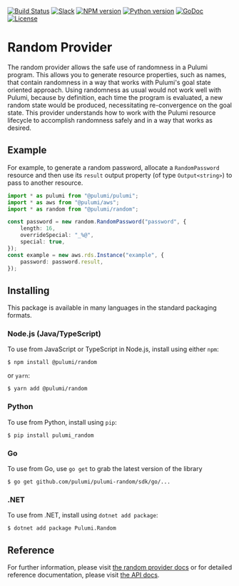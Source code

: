 [![Build Status](https://travis-ci.com/pulumi/pulumi-random.svg?token=eHg7Zp5zdDDJfTjY8ejq&branch=master)](https://travis-ci.com/pulumi/pulumi-random)
[![Slack](http://www.pulumi.com/images/docs/badges/slack.svg)](https://slack.pulumi.com)
[![NPM version](https://badge.fury.io/js/%40pulumi%2Frandom.svg)](https://npmjs.com/package/@pulumi/random)
[![Python version](https://badge.fury.io/py/pulumi-random.svg)](https://pypi.org/project/pulumi-random)
[![GoDoc](https://godoc.org/github.com/pulumi/pulumi-random?status.svg)](https://godoc.org/github.com/pulumi/pulumi-random)
[![License](https://img.shields.io/npm/l/%40pulumi%2Fpulumi.svg)](https://github.com/pulumi/pulumi-random/blob/master/LICENSE)

# Random Provider

The random provider allows the safe use of randomness in a Pulumi program. This allows you to generate resource
properties, such as names, that contain randomness in a way that works with Pulumi's goal state oriented approach.
Using randomness as usual would not work well with Pulumi, because by definition, each time the program is evaluated,
a new random state would be produced, necessitating re-convergence on the goal state. This provider understands
how to work with the Pulumi resource lifecycle to accomplish randomness safely and in a way that works as desired.

## Example

For example, to generate a random password, allocate a `RandomPassword` resource
and then use its `result` output property (of type `Output<string>`) to pass
to another resource.

```typescript
import * as pulumi from "@pulumi/pulumi";
import * as aws from "@pulumi/aws";
import * as random from "@pulumi/random";

const password = new random.RandomPassword("password", {
    length: 16,
    overrideSpecial: "_%@",
    special: true,
});
const example = new aws.rds.Instance("example", {
    password: password.result,
});
```

## Installing

This package is available in many languages in the standard packaging formats.

### Node.js (Java/TypeScript)

To use from JavaScript or TypeScript in Node.js, install using either `npm`:

    $ npm install @pulumi/random

or `yarn`:

    $ yarn add @pulumi/random

### Python

To use from Python, install using `pip`:

    $ pip install pulumi_random

### Go

To use from Go, use `go get` to grab the latest version of the library

    $ go get github.com/pulumi/pulumi-random/sdk/go/...

### .NET

To use from .NET, install using `dotnet add package`:

    $ dotnet add package Pulumi.Random

## Reference

For further information, please visit [the random provider docs](https://www.pulumi.com/docs/intro/cloud-providers/random) or for detailed reference documentation, please visit [the API docs](https://www.pulumi.com/docs/reference/pkg/random).
